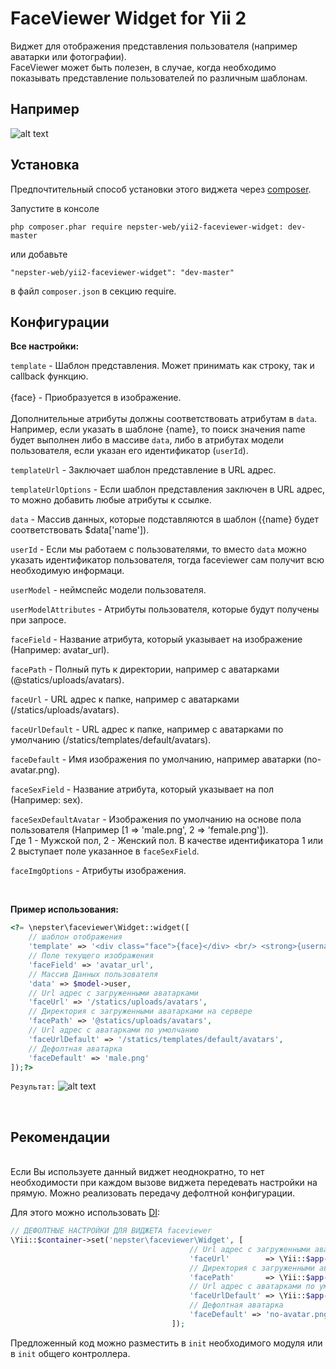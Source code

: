 FaceViewer Widget for Yii 2
===========================

Виджет для отображения представления пользователя (например аватарки или фотографии). <br/>
FaceViewer может быть полезен, в случае, когда необходимо показывать представление пользователей по различным шаблонам.

Например
---------

![alt text](http://oi60.tinypic.com/15fi39d.jpg "")


Установка
---------

Предпочтительный способ установки этого виджета через [composer](http://getcomposer.org/download/).

Запустите в консоле

```
php composer.phar require nepster-web/yii2-faceviewer-widget: dev-master
```

или добавьте

```
"nepster-web/yii2-faceviewer-widget": "dev-master"
```

в файл `composer.json` в секцию require.


Конфигурации
--------------------------

**Все настройки:** <br/>

`template` - Шаблон представления. Может принимать как строку, так и callback функцию. <br/><br/>
{face} - Приобразуется в изображение. <br/> <br/>
Дополнительные атрибуты должны соответствовать атрибутам в `data`.
Например, если указать в шаблоне {name}, то поиск значения name будет выполнен либо в массиве `data`, либо в атрибутах модели пользователя, если указан его идентификатор (`userId`).


`templateUrl` - Заключает шаблон представление в URL адрес.


`templateUrlOptions` - Если шаблон представления заключен в URL адрес, то можно добавить любые атрибуты к ссылке.


`data` - Массив данных, которые подставляются в шаблон ({name} будет соответствовать $data['name']).


`userId` - Если мы работаем с пользователями, то вместо  `data` можно указать идентификатор пользователя, тогда faceviewer сам получит всю необходимую информаци.


`userModel` - неймспейс модели пользователя. 


`userModelAttributes` - Атрибуты пользователя, которые будут получены при запросе. 


`faceField` - Название атрибута, который указывает на изображение (Например: avatar_url).


`facePath` - Полный путь к директории, например с аватарками (@statics/uploads/avatars).


`faceUrl` - URL адрес к папке, например с аватарками (/statics/uploads/avatars).


`faceUrlDefault` - URL адрес к папке, например с аватарками по умолчанию (/statics/templates/default/avatars).


`faceDefault` - Имя изображения по умолчанию, например аватарки (no-avatar.png).


`faceSexField` - Название атрибута, который указывает на пол (Например: sex).


`faceSexDefaultAvatar` - Изображения по умолчанию на основе пола пользователя (Например [1 => 'male.png', 2 => 'female.png']). <br/>
Где 1 - Мужской пол, 2 - Женский пол. В качестве идентификатора 1 или 2 выступает поле указанное в `faceSexField`.


`faceImgOptions` - Атрибуты изображения.


<br/>

**Пример использования:**

```php      
<?= \nepster\faceviewer\Widget::widget([
    // шаблон отображения
    'template' => '<div class="face">{face}</div> <br/> <strong>{username}</strong> <p>{name} {surname}</p>',
    // Поле текущего изображения
    'faceField' => 'avatar_url',
    // Массив Данных пользователя
    'data' => $model->user,
    // Url адрес с загруженными аватарками 
    'faceUrl' => '/statics/uploads/avatars',
    // Директория с загруженными аватарками на сервере
    'facePath' => '@statics/uploads/avatars',
    // Url адрес с аватарками по умолчанию 
    'faceUrlDefault' => '/statics/templates/default/avatars',
    // Дефолтная аватарка
    'faceDefault' => 'male.png'
]);?>
```
`Результат:`
![alt text](http://s8.tinypic.com/m7qhcg_th.jpg "Аватарка, Логин, Имя и Фамилия")




<br/>

Рекомендации
--------------------------
<br/>
Если Вы используете данный виджет неоднократно, то нет необходимости при каждом вызове виджета передевать настройки на прямую. Можно реализовать передачу дефолтной конфигурации.

Для этого можно использовать [DI](https://github.com/yiisoft/yii2/blob/master/docs/guide/concept-di-container.md):

```php  
// ДЕФОЛТНЫЕ НАСТРОЙКИ ДЛЯ ВИДЖЕТА faceviewer
\Yii::$container->set('nepster\faceviewer\Widget', [
                                        // Url адрес с загруженными аватарками 
                                        'faceUrl'        => \Yii::$app->getModule('users')->avatarUrl,
                                        // Директория с загруженными аватарками на сервере
                                        'facePath'       => \Yii::$app->getModule('users')->avatarPath,
                                        // Url адрес с аватарками по умолчанию 
                                        'faceUrlDefault' => \Yii::$app->getModule('users')->avatarsDefaultUrl,
                                        // Дефолтная аватарка
                                        'faceDefault' => 'no-avatar.png'
                                    ]);
```

Предложенный код можно разместить в `init` необходимого модуля или в `init` общего контроллера.
